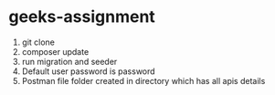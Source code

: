 # geeks-assignment
1. git clone
2. composer update
3. run migration and seeder
4. Default user password is password
5. Postman file folder created in directory which has all apis details



